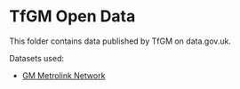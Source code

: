 # TfGM Open Data

This folder contains data published by TfGM on data.gov.uk.

Datasets used:

- [GM Metrolink Network](https://www.data.gov.uk/dataset/55576216-cd1d-4e2b-adcf-c87c07473373/gm-metrolink-network)